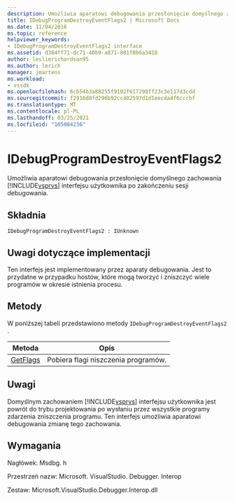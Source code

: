 ```yaml
---
description: Umożliwia aparatowi debugowania przesłonięcie domyślnego zachowania interfejsu użytkownika programu Visual Studio po zakończeniu sesji debugowania.
title: IDebugProgramDestroyEventFlags2 | Microsoft Docs
ms.date: 11/04/2016
ms.topic: reference
helpviewer_keywords:
- IDebugProgramDestroyEventFlags2 interface
ms.assetid: d384ff71-dc71-40b9-a871-801f8b6a3418
author: leslierichardson95
ms.author: lerich
manager: jmartens
ms.workload:
- vssdk
ms.openlocfilehash: 6cb54b3a88255f9102f617298ff23c3e117d3cdd
ms.sourcegitcommit: f2916d8fd296b92cc402597d1d1eecda4f6cccbf
ms.translationtype: MT
ms.contentlocale: pl-PL
ms.lasthandoff: 03/25/2021
ms.locfileid: "105084236"
---
```

# <a name="idebugprogramdestroyeventflags2"></a>IDebugProgramDestroyEventFlags2
Umożliwia aparatowi debugowania przesłonięcie domyślnego zachowania [!INCLUDE[vsprvs](../../../code-quality/includes/vsprvs_md.md)] interfejsu użytkownika po zakończeniu sesji debugowania.

## <a name="syntax"></a>Składnia

```
IDebugProgramDestroyEventFlags2 : IUnknown
```

## <a name="notes-for-implementers"></a>Uwagi dotyczące implementacji
 Ten interfejs jest implementowany przez aparaty debugowania. Jest to przydatne w przypadku hostów, które mogą tworzyć i zniszczyć wiele programów w okresie istnienia procesu.

## <a name="methods"></a>Metody
 W poniższej tabeli przedstawiono metody `IDebugProgramDestroyEventFlags2` .

|Metoda|Opis|
|------------|-----------------|
|[GetFlags](../../../extensibility/debugger/reference/idebugprogramdestroyeventflags2-getflags.md)|Pobiera flagi niszczenia programów.|

## <a name="remarks"></a>Uwagi
 Domyślnym zachowaniem [!INCLUDE[vsprvs](../../../code-quality/includes/vsprvs_md.md)] interfejsu użytkownika jest powrót do trybu projektowania po wysłaniu przez wszystkie programy zdarzenia zniszczenia programu. Ten interfejs umożliwia aparatowi debugowania zmianę tego zachowania.

## <a name="requirements"></a>Wymagania
 Nagłówek: Msdbg. h

 Przestrzeń nazw: Microsoft. VisualStudio. Debugger. Interop

 Zestaw: Microsoft.VisualStudio.Debugger.Interop.dll
